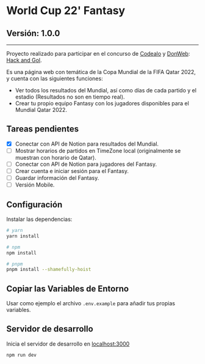 # World Cup 22' Fantasy

## Versión: 1.0.0

---

Proyecto realizado para participar en el concurso de [Codealo](https://www.codealo.dev) y [DonWeb](https://donweb.com/): [Hack and Gol](https://www.codealo.dev/concurso-hackandgol).

Es una página web con temática de la Copa Mundial de la FIFA Qatar 2022, y cuenta con las siguientes funciones:

- Ver todos los resultados del Mundial, así como días de cada partido y el estadio (Resultados no son en tiempo real).
- Crear tu propio equipo Fantasy con los jugadores disponibles para el Mundial Qatar 2022.

## Tareas pendientes

- [x] Conectar con API de Notion para resultados del Mundial.
- [ ] Mostrar horarios de partidos en TimeZone local (originalmente se muestran con horario de Qatar).
- [ ] Conectar con API de Notion para jugadores del Fantasy.
- [ ] Crear cuenta e iniciar sesión para el Fantasy.
- [ ] Guardar información del Fantasy.
- [ ] Versión Mobile.

## Configuración

Instalar las dependencias:

```bash
# yarn
yarn install

# npm
npm install

# pnpm
pnpm install --shamefully-hoist
```

## Copiar las Variables de Entorno

Usar como ejemplo el archivo `.env.example` para añadir tus propias variables.

## Servidor de desarrollo

Inicia el servidor de desarrollo en [localhost:3000](http://localhost:3000)

```bash
npm run dev
```
